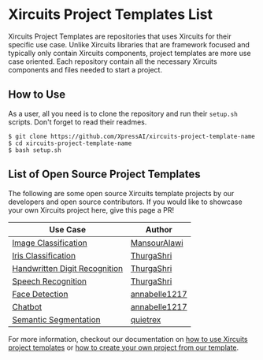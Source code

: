 # Xircuits Project Templates List

Xircuits Project Templates are repositories that uses Xircuits for their specific use case. Unlike Xircuits libraries that are framework focused and typically only contain Xircuits components, project templates are more use case oriented. Each repository contain all the necessary Xircuits components and files needed to start a project.

## How to Use
As a user, all you need is to clone the repository and run their `setup.sh` scripts. Don't forget to read their readmes.

```
$ git clone https://github.com/XpressAI/xircuits-project-template-name
$ cd xircuits-project-template-name
$ bash setup.sh
```

## List of Open Source Project Templates
The following are some open source Xircuits template projects by our developers and open source contributors. If you would like to showcase your own Xircuits project here, give this page a PR!

| Use Case | Author |
| -------- | ------ |
| [Image Classification](https://github.com/XpressAI/x-template-image_classification) | [MansourAlawi](https://github.com/mansouralawi) | 
| [Iris Classification](https://github.com/XpressAI/x-template-iris_classification) |  [ThurgaShri](https://github.com/ThurgaShri) |
| [Handwritten Digit Recognition](https://github.com/XpressAI/x-template-handwritten_digit_recognition) |  [ThurgaShri](https://github.com/ThurgaShri)
| [Speech Recognition](https://github.com/XpressAI/x-template-speech_recognition) | [ThurgaShri](https://github.com/ThurgaShri) |
| [Face Detection](https://github.com/XpressAI/x-template-face_detection) | [annabelle1217](https://github.com/annabelle1217) |
| [Chatbot](https://github.com/XpressAI/x-template-chatbot) | [annabelle1217](https://github.com/annabelle1217) |
| [Semantic Segmentation](https://github.com/XpressAI/x-template-semantic_segmentation) | [quietrex](https://github.com/quietrex)

For more information, checkout our documentation on [how to use Xircuits project templates](https://xircuits.io/tutorials/running-a-xircuits-project-template) or [how to create your own project from our template](https://xircuits.io/developer-guide/creating-a-xircuits-project-template).
